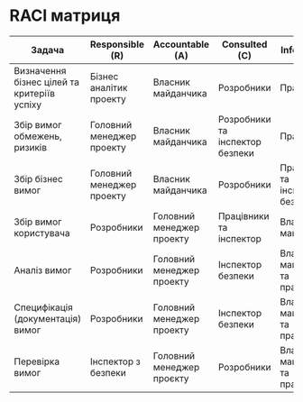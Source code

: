 # RACI матриця
| Задача |	Responsible (R)	| Accountable (A)	| Consulted (C)	| Informed (I) |
|--------|------------------|-----------------|---------------|--------------|
|Визначення бізнес цілей та критеріїв успіху |Бізнес аналітик проекту |Власник майданчика |Розробники |Працівники |
|Збір вимог обмежень, ризиків |Головний менеджер проекту |Власник майданчика |Розробники та інспектор безпеки|Працівники |
|Збір бізнес вимог |Головний менеджер проекту |Власник майданчика |Розробники |Працівники та інспектор безпеки|
|Збір вимог користувача |Розробники |Головний менеджер проекту |Працівники та інспектор |Власник майданчика |
|Аналіз вимог|Розробники|Головний менеджер проекту |Інспектор безпеки |Властик майданчика та працівники |
|Специфікація (документація) вимог|Розробники |Головний менеджер проекту |Інспектор безпеки |Властик майданчика та працівники |
|Перевірка вимог |Інспектор з безпеки |Головний менеджер проєкту |Розробники |Властик майданчика та працівники |
